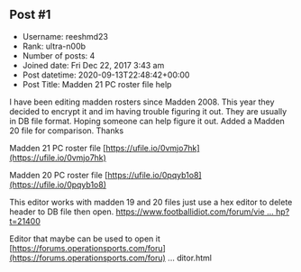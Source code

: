 ## Post #1
- Username: reeshmd23
- Rank: ultra-n00b
- Number of posts: 4
- Joined date: Fri Dec 22, 2017 3:43 am
- Post datetime: 2020-09-13T22:48:42+00:00
- Post Title: Madden 21 PC roster file help

I have been editing madden rosters since Madden 2008. This year they decided to encrypt it and im having trouble figuring it out. They are usually in DB file format. Hoping someone can help figure it out. Added a Madden 20 file for comparison. Thanks

Madden 21 PC roster file
[https://ufile.io/0vmjo7hk](https://ufile.io/0vmjo7hk)

Madden 20 PC roster file
[https://ufile.io/0pqyb1o8](https://ufile.io/0pqyb1o8)


This editor works with madden 19 and 20 files just use a hex editor to delete header to DB file then open.
[https://www.footballidiot.com/forum/vie ... hp?t=21400](https://www.footballidiot.com/forum/viewtopic.php?t=21400)

Editor that maybe can be used to open it
[https://forums.operationsports.com/foru](https://forums.operationsports.com/foru) ... ditor.html
